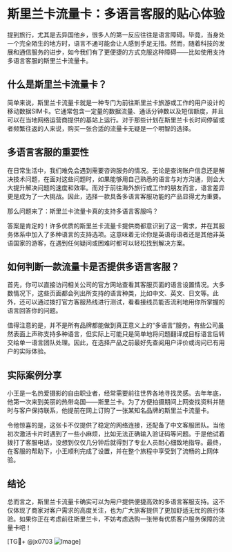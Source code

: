 # 斯里兰卡流量卡：多语言客服的贴心体验

提到旅行，尤其是去异国他乡，很多人的第一反应往往是语言障碍。毕竟，当身处一个完全陌生的地方时，语言不通可能会让人感到手足无措。然而，随着科技的发展和通信服务的进步，如今我们有了更便捷的方式克服这种障碍——比如使用支持多语言客服的斯里兰卡流量卡。

## 什么是斯里兰卡流量卡？

简单来说，斯里兰卡流量卡就是一种专门为前往斯里兰卡旅游或工作的用户设计的移动数据SIM卡。它通常包含一定量的数据流量、通话分钟数以及短信额度，并且可以在当地网络运营商提供的基站上运行。对于那些计划在斯里兰卡长时间停留或者频繁往返的人来说，购买一张合适的流量卡无疑是一个明智的选择。

## 多语言客服的重要性

在日常生活中，我们难免会遇到需要咨询服务的情况。无论是查询账户信息还是解决技术问题，在面对这些问题时，如果能够用自己熟悉的语言与对方沟通，则会大大提升解决问题的速度和效率。而对于前往海外旅行或工作的朋友而言，语言差异更是成为了一大挑战。因此，选择一款具备多语言客服功能的产品显得尤为重要。

那么问题来了：斯里兰卡流量卡真的支持多语言客服吗？

答案是肯定的！许多优质的斯里兰卡流量卡提供商都意识到了这一需求，并在其服务体系中加入了多种语言的支持选项。这意味着无论你是英语母语者还是其他非英语国家的游客，在遇到任何疑问或困难时都可以轻松找到解决方案。

## 如何判断一款流量卡是否提供多语言客服？

首先，你可以直接访问相关公司的官方网站查看其客服页面的语言设置情况。大多数情况下，这些页面都会列出所支持的语言种类，比如中文、英文、日文等。此外，还可以通过拨打官方客服热线进行测试，看看接线员能否流利地用你所掌握的语言回答你的问题。

值得注意的是，并不是所有品牌都能做到真正意义上的“多语言”服务。有些公司虽然表面上声称支持多种语言，但实际上可能只是简单地将问题翻译成目标语言后转交给单一语言团队处理。因此，在选择产品之前最好先查阅用户评价或询问已有用户的实际体验。

## 实际案例分享

小王是一名热爱摄影的自由职业者，经常需要前往世界各地寻找灵感。去年年底，他第一次来到美丽的热带岛国——斯里兰卡。为了方便拍摄期间上网查找资料并随时与客户保持联系，他提前在网上订购了一张某知名品牌的斯里兰卡流量卡。

令他惊喜的是，这张卡不仅提供了稳定的网络连接，还配备了中文客服团队。当他初次激活卡片时遇到了一些小麻烦，比如无法正确输入验证码等问题。于是他试着拨打了客服电话，没想到仅仅几分钟后就得到了专业人员耐心细致地指导。最终，在客服的帮助下，小王顺利完成了设置，并在整个旅程中享受到了流畅的上网体验。

## 结论

总而言之，斯里兰卡流量卡确实可以为用户提供便捷高效的多语言客服支持。这不仅体现了商家对客户需求的高度关注，也为广大旅客提供了更加舒适无忧的旅行体验。如果你正在考虑前往斯里兰卡，不妨考虑选购一张带有优质客户服务保障的流量卡吧！

[TG💪+ @jx0703 ![Image](https://github.com/user-attachments/assets/dbca1d08-cadb-493c-b0ec-ad6f7a83f270)]